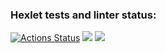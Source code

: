 ### Hexlet tests and linter status:
[![Actions Status](https://github.com/AlexAven/frontend-project-44/actions/workflows/hexlet-check.yml/badge.svg)](https://github.com/AlexAven/frontend-project-44/actions)
<a href="https://codeclimate.com/github/AlexAven/frontend-project-44/maintainability"><img src="https://api.codeclimate.com/v1/badges/670a8a3c30e9c6aa4331/maintainability" /></a>
<a href="https://asciinema.org/a/Sflj6aW0h4RNlUfvdukh5U6ri" target="_blank"><img src="https://asciinema.org/a/Sflj6aW0h4RNlUfvdukh5U6ri.svg" /></a>

